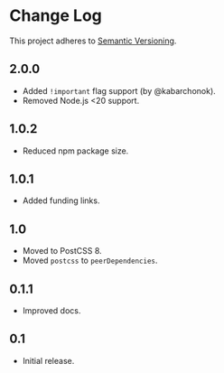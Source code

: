 # Change Log
This project adheres to [Semantic Versioning](http://semver.org/).

## 2.0.0
* Added `!important` flag support (by @kabarchonok).
* Removed Node.js <20 support.

## 1.0.2
* Reduced npm package size.

## 1.0.1
* Added funding links.

## 1.0
* Moved to PostCSS 8.
* Moved `postcss` to `peerDependencies`.

## 0.1.1
* Improved docs.

## 0.1
* Initial release.
